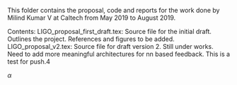 This folder contains the proposal, code and reports for the work done by Milind Kumar V at Caltech from May 2019 to August 2019.

Contents:
LIGO_proposal_first_draft.tex: Source file for the initial draft. Outlines the project. References and figures to be added.
LIGO_proposal_v2.tex: Source file for draft version 2. Still under works. Need to add more meaningful architectures for nn based feedback. 
This is a test for push.4


$\alpha$
